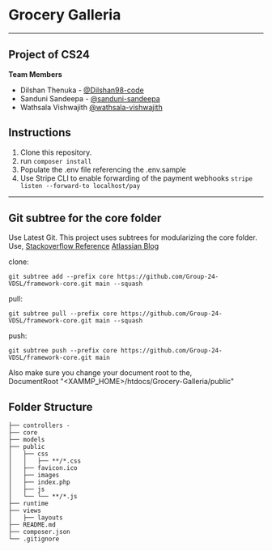 # Grocery Galleria

---
## Project of CS24

**Team Members**

 - Dilshan Thenuka - [@Dilshan98-code](https://github.com/Dilshan98-code)
 - Sanduni Sandeepa - [@sanduni-sandeepa](https://github.com/sanduni-sandeepa)
 - Wathsala Vishwajith [@wathsala-vishwajith](https://github.com/wathsala-vishwajith)

## Instructions 
1. Clone this repository.
2. run `composer install`
3. Populate the .env file referencing the .env.sample
4. Use Stripe CLI to enable forwarding of the payment webhooks
`stripe listen --forward-to localhost/pay`


---
## Git subtree for the core folder
Use Latest Git.
This project uses subtrees for modularizing the core folder.
Use,
[Stackoverflow Reference](https://stackoverflow.com/questions/36554810/how-to-link-folder-from-a-git-repo-to-another-repo)
[Atlassian Blog](https://blog.developer.atlassian.com/the-power-of-git-subtree/)

clone:

    git subtree add --prefix core https://github.com/Group-24-VDSL/framework-core.git main --squash

pull:

    git subtree pull --prefix core https://github.com/Group-24-VDSL/framework-core.git main --squash

push:

    git subtree push --prefix core https://github.com/Group-24-VDSL/framework-core.git main


Also make sure you change your document root to the, <br>
    DocumentRoot "<XAMMP_HOME>/htdocs/Grocery-Galleria/public"

 ## Folder Structure

```text
├── controllers - 
├── core  
├── models
├── public
│   ├── css
│   │   ├── **/*.css
│   ├── favicon.ico
│   ├── images
│   ├── index.php
│   ├── js
│   └── └── **/*.js
├── runtime
├── views
│   ├── layouts
├── README.md
├── composer.json
└── .gitignore
```



